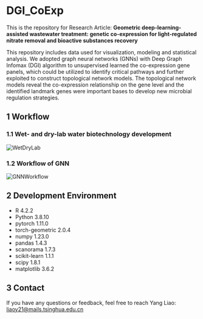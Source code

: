 # DGI_CoExp

This is the repository for Research Article: **Geometric deep-learning-assisted wastewater treatment: genetic co-expression for light-regulated nitrate removal and bioactive substances recovery**

This repository includes data used for visualization, modeling and statistical analysis. We adopted graph neural networks (GNNs) with Deep Graph Infomax (DGI) algorithm to unsupervised learned the co-expression gene panels, which could be utilized to identify critical pathways and further exploited to construct topological network models. The topological network models reveal the co-expression relationship on the gene level and the identified landmark genes were important bases to develop new microbial regulation strategies.

## 1 Workflow

### 1.1 Wet- and dry-lab water biotechnology development

![WetDryLab](/Users/yangliao/Documents/GitHub/DGI_CoExp/Figures/WetDryLab.png)

### 1.2 Workflow of GNN

![GNNWorkflow](/Users/yangliao/Documents/GitHub/DGI_CoExp/Figures/Workflow.png)

## 2 Development Environment

- R  4.2.2
- Python 3.8.10
- pytorch 1.11.0
- torch-geometric 2.0.4
- numpy 1.23.0
- pandas 1.4.3
- scanorama 1.7.3
- scikit-learn 1.1.1
- scipy 1.8.1
- matplotlib 3.6.2

## 3 Contact

If you have any questions or feedback, feel free to reach Yang Liao: liaoy21@mails.tsinghua.edu.cn 
